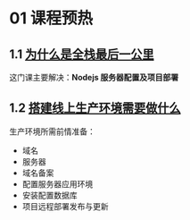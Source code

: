 # 01 课程预热

## 1.1 [为什么是全栈最后一公里](http://coding.imooc.com/lesson/95.html#mid=3087)

这门课主要解决：**Nodejs 服务器配置及项目部署**

## 1.2 [搭建线上生产环境需要做什么](http://coding.imooc.com/lesson/95.html#mid=3086)

生产环境所需前情准备：

- 域名
- 服务器
- 域名备案
- 配置服务器应用环境
- 安装配置数据库
- 项目远程部署发布与更新
